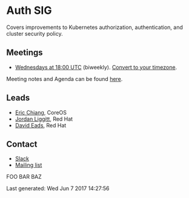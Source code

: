<!---
This is an autogenerated file!

Please do not edit this file directly, but instead make changes to the
sigs.yaml file in the project root.

To understand how this file is generated, see generator/README.md.
-->
# Auth SIG

Covers improvements to Kubernetes authorization, authentication, and cluster security policy.

## Meetings
* [Wednesdays at 18:00 UTC](https://zoom.us/my/k8s.sig.auth) (biweekly). [Convert to your timezone](http://www.thetimezoneconverter.com/?t=18:00&tz=UTC).

Meeting notes and Agenda can be found [here](https://docs.google.com/document/d/1woLGRoONE3EBVx-wTb4pvp4CI7tmLZ6lS26VTbosLKM/edit#).

## Leads
* [Eric Chiang](https://github.com/ericchiang), CoreOS
* [Jordan Liggitt](https://github.com/liggitt), Red Hat
* [David Eads](https://github.com/deads2k), Red Hat

## Contact
* [Slack](https://kubernetes.slack.com/messages/sig-auth)
* [Mailing list](https://groups.google.com/forum/#!forum/kubernetes-sig-auth)

<!-- BEGIN CUSTOM CONTENT -->
FOO BAR BAZ
<!-- END CUSTOM CONTENT -->

Last generated:  Wed Jun 7 2017 14:27:56
